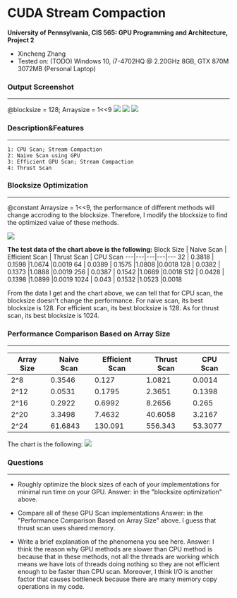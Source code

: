 CUDA Stream Compaction
======================

**University of Pennsylvania, CIS 565: GPU Programming and Architecture, Project 2**

* Xincheng Zhang
* Tested on: (TODO) Windows 10, i7-4702HQ @ 2.20GHz 8GB, GTX 870M 3072MB (Personal Laptop)

### Output Screenshot
-------------
@blocksize = 128; Arraysize = 1<<9
![](https://github.com/XinCastle/Project2-Stream-Compaction/blob/master/img/sc1.png)
![](https://github.com/XinCastle/Project2-Stream-Compaction/blob/master/img/sc2.png)
![](https://github.com/XinCastle/Project2-Stream-Compaction/blob/master/img/sc3.png)

### Description&Features
-------------
```
1: CPU Scan; Stream Compaction
2: Naive Scan using GPU
3: Efficient GPU Scan; Stream Compaction
4: Thrust Scan
```

### Blocksize Optimization
-------------
@constant Arraysize = 1<<9, the performance of different methods will change accroding to the blocksize. Therefore, I modify the blocksize to find the optimized value of these methods.

![](https://github.com/XinCastle/Project2-Stream-Compaction/blob/master/img/chart1.png)

**The test data of the chart above is the following:**
Block Size | Naive Scan | Efficient Scan | Thrust Scan | CPU Scan
---|---|---|---|---
32 | 0.3818  | 0.1598 |1.0674 |0.0019
64 | 0.0389  | 0.1575 |1.0808 |0.0018
128 | 0.0382 | 0.1373 |1.0888 |0.0019
256 | 0.0387 | 0.1542 |1.0669 |0.0018
512 | 0.0428 | 0.1398 |1.0899 |0.0019
1024 | 0.043 | 0.1532 |1.0523 |0.0018

From the data I get and the chart above, we can tell that for CPU scan, the blocksize doesn't change the performance. For naive scan, its best blocksize is 128. For efficient scan, its best blocksize is 128. As for thrust scan, its best blocksize is 1024.


### Performance Comparison Based on Array Size
-------------
Array Size | Naive Scan | Efficient Scan | Thrust Scan | CPU Scan
---|---|---|---|---
2^8 | 0.3546  | 0.127 |1.0821 |0.0014
2^12 | 0.0531  | 0.1795 |2.3651 |0.1398
2^16 | 0.2922 | 0.6992 |8.2656 |0.265
2^20 | 3.3498 | 7.4632 |40.6058 |3.2167
2^24 | 61.6843 | 130.091 |556.343 |53.3077

The chart is the following:
![](https://github.com/XinCastle/Project2-Stream-Compaction/blob/master/img/chart2.png)


### Questions
-------------
*  Roughly optimize the block sizes of each of your implementations for minimal run time on your GPU.
Answer: in the "blocksize optimization" above.

* Compare all of these GPU Scan implementations
Answer: in the "Performance Comparison Based on Array Size" above. I guess that thrust scan uses shared memory.

* Write a brief explanation of the phenomena you see here.
Answer: I think the reason why GPU methods are slower than CPU method is because that in these methods, not all the threads are working which means we have lots of threads doing nothing so they are not efficient enough to be faster than CPU scan. Moreover, I think I/O is another factor that causes bottleneck because there are many memory copy operations in my code.


